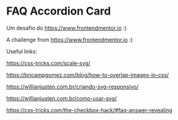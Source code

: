 # FAQ Accordion Card

Um desafio do https://www.frontendmentor.io :)

A challenge from https://www.frontendmentor.io :)

Useful links:

https://css-tricks.com/scale-svg/

https://bricampgomez.com/blog/how-to-overlap-images-in-css/

https://willianjusten.com.br/criando-svg-responsivo/

https://willianjusten.com.br/como-usar-svg/

https://css-tricks.com/the-checkbox-hack/#faq-answer-revealing
